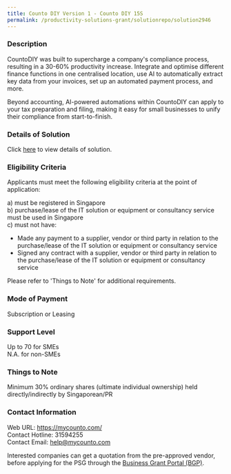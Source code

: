```yaml
---
title: Counto DIY Version 1 - Counto DIY 15S
permalink: /productivity-solutions-grant/solutionrepo/solution2946
---
```


### Description

CountoDIY was built to supercharge a company's compliance process, resulting in a 30-60% productivity increase. Integrate and optimise different finance functions in one centralised location, use AI to automatically extract key data from your invoices, set up an automated payment process, and more. 

Beyond accounting, AI-powered automations within CountoDIY can apply to your tax preparation and filing, making it easy for small businesses to unify their compliance from start-to-finish.

### Details of Solution

Click <a href='https://www.gobusiness.gov.sg/images/psg/Xion_20210419_Desensitised_Annex_3_Part_4.pdf' target='_blank' rel='noopener'>here</a> to view details of solution.

### Eligibility Criteria

Applicants must meet the following eligibility criteria at the point of application:

a) must be registered in Singapore <br>
b) purchase/lease of the IT solution or equipment or consultancy service must be used in Singapore <br>
c) must not have:
- Made any payment to a supplier, vendor or third party in relation to the purchase/lease of the IT solution or equipment or consultancy service
- Signed any contract with a supplier, vendor or third party in relation to the purchase/lease of the IT solution or equipment or consultancy service

Please refer to 'Things to Note' for additional requirements.

### Mode of Payment
Subscription or Leasing

### Support Level
Up to 70 for SMEs <br>
N.A. for non-SMEs

### Things to Note
Minimum 30% ordinary shares (ultimate individual ownership) held directly/indirectly by Singaporean/PR

### Contact Information
Web URL: https://mycounto.com/ <br>Contact Hotline: 31594255 <br>Contact Email: help@mycounto.com <br>

Interested companies can get a quotation from the pre-approved vendor, before applying for the PSG through the <a target='_blank' rel='noopener' href='https://www.businessgrants.gov.sg/'>Business Grant Portal (BGP)</a>.
